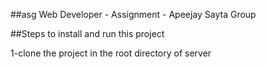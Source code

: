 ##asg
Web Developer - Assignment - Apeejay Sayta Group

##Steps to install and run this project

1-clone the project in the root directory of server